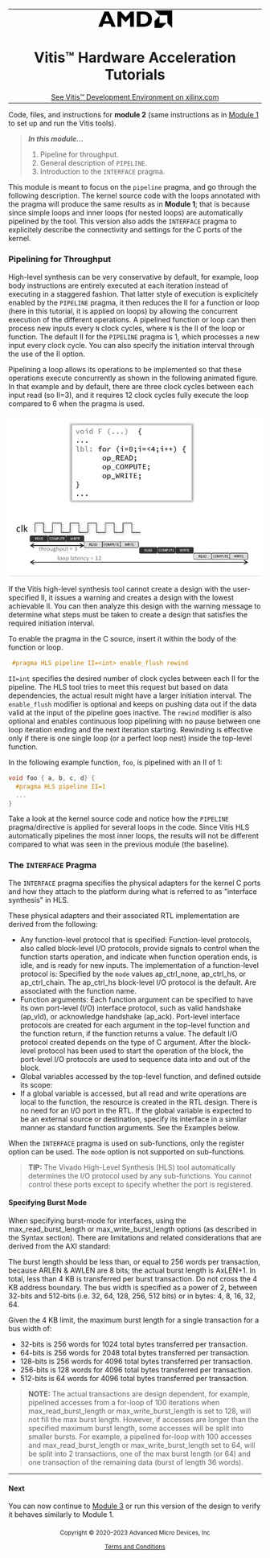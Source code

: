 <table class="sphinxhide" width="100%">
 <tr width="100%">
    <td align="center"><img src="https://raw.githubusercontent.com/Xilinx/Image-Collateral/main/xilinx-logo.png" width="30%"/><h1>Vitis™ Hardware Acceleration Tutorials</h1>
    <a href="https://www.xilinx.com/products/design-tools/vitis.html">See Vitis™ Development Environment on xilinx.com</a>
    </td>
 </tr>
</table>

Code, files, and instructions for **module 2** (same instructions as in [Module 1](../module1_baseline) to set up and run the Vitis tools).

> **_In this module..._**  
>
>1. Pipeline for throughput.
>2. General description of `PIPELINE`.  
>3. Introduction to the `INTERFACE` pragma.

This module is meant to focus on the `pipeline` pragma, and go through the following description.
The kernel source code with the loops annotated with the pragma will produce the same results as in **Module 1**; that is because since simple loops and inner loops (for nested loops) are automatically pipelined by the tool. This version also adds the `INTERFACE` pragma to explicitely describe the connectivity and settings for the C ports of the kernel.

### Pipelining for Throughput

High-level synthesis can be very conservative by default, for example, loop body instructions are entirely executed at each iteration instead of executing in a staggered fashion.  That latter style of execution is explicitely enabled by the `PIPELINE` pragma, it then reduces the II for a function or loop (here in this tutorial, it is applied on loops) by allowing the concurrent execution of the different operations. A pipelined function or loop can then process new inputs every `N` clock cycles, where `N` is the II of the loop or function. The default II for the `PIPELINE` pragma is 1, which processes a new input every clock cycle. You can also specify the initiation interval through the use of the II option.

Pipelining a loop allows its operations to be implemented so that these operations execute concurrently as shown in the following animated figure. In that example and by default, there are three clock cycles between each input read (so II=3), and it requires 12 clock cycles fully execute the loop compared to 6 when the pragma is used.

![Pipeline](../images/anim_pipeline.gif)

If the Vitis high-level synthesis tool cannot create a design with the user-specified II, it issues a warning and creates a design with the lowest achievable II. You can then analyze this design with the warning message to determine what steps must be taken to create a design that satisfies the required initiation interval.

To enable the pragma in the C source, insert it within the body of the function or loop.

```cpp
 #pragma HLS pipeline II=<int> enable_flush rewind
```

`II=int` specifies the desired number of clock cycles between each II for the pipeline. The HLS tool tries to meet this request but based on data dependencies, the actual result might have a larger initiation interval. The `enable_flush` modifier is optional and keeps on pushing data out if the data valid at the input of the pipeline goes inactive. The `rewind` modifier is also optional and enables continuous loop pipelining with no pause between one loop iteration ending and the next iteration starting. Rewinding is effective only if there is one single loop (or a perfect loop nest) inside the top-level function.

In the following example function, `foo`, is pipelined with an II of 1:

```cpp
void foo { a, b, c, d} {
  #pragma HLS pipeline II=1
  ...
}
```

Take a look at the kernel source code and notice how the `PIPELINE` pragma/directive is applied for several loops in the code. Since Vitis HLS automatically pipelines the most inner loops, the results will not be different compared to what was seen in the previous module (the baseline).

### The `INTERFACE` Pragma

The `INTERFACE` pragma specifies the physical adapters for the kernel C ports and how they attach to the platform during what is referred to as "interface synthesis" in HLS.

These physical adapters and their associated RTL implementation are derived from the following:

- Any function-level protocol that is specified: Function-level protocols, also called block-level I/O protocols, provide signals to control when the function starts operation, and indicate when function operation ends, is idle, and is ready for new inputs. The implementation of a function-level protocol is: Specified by the `mode` values ap_ctrl_none, ap_ctrl_hs, or ap_ctrl_chain. The ap_ctrl_hs block-level I/O protocol is the default. Are associated with the function name.
- Function arguments: Each function argument can be specified to have its own port-level (I/O) interface protocol, such as valid handshake (ap_vld), or acknowledge handshake (ap_ack). Port-level interface protocols are created for each argument in the top-level function and the function return, if the function returns a value. The default I/O protocol created depends on the type of C argument. After the block-level protocol has been used to start the operation of the block, the port-level I/O protocols are used to sequence data into and out of the block.
- Global variables accessed by the top-level function, and defined outside its scope:
- If a global variable is accessed, but all read and write operations are local to the function, the resource is created in the RTL design. There is no need for an I/O port in the RTL. If the global variable is expected to be an external source or destination, specify its interface in a similar manner as standard function arguments. See the Examples below.

When the `INTERFACE` pragma is used on sub-functions, only the register option can be used. The `mode` option is not supported on sub-functions.
>**TIP:** The Vivado High-Level Synthesis (HLS) tool automatically determines the I/O protocol used by any sub-functions. You cannot control these ports except to specify whether the port is registered.

#### Specifying Burst Mode

When specifying burst-mode for interfaces, using the max_read_burst_length or max_write_burst_length options (as described in the Syntax section). There are limitations and related considerations that are derived from the AXI standard:

The burst length should be less than, or equal to 256 words per transaction, because ARLEN & AWLEN are 8 bits; the actual burst length is AxLEN+1.
    In total, less than 4 KB is transferred per burst transaction.
    Do not cross the 4 KB address boundary.
    The bus width is specified as a power of 2, between 32-bits and 512-bits (i.e. 32, 64, 128, 256, 512 bits) or in bytes: 4, 8, 16, 32, 64.

Given the 4 KB limit, the maximum burst length for a single transaction for a bus width of:

- 32-bits is 256 words for 1024 total bytes transferred per transaction.
- 64-bits is 256 words for 2048 total bytes transferred per transaction.
- 128-bits is 256 words for 4096 total bytes transferred per transaction.
- 256-bits is 128 words for 4096 total bytes transferred per transaction.
- 512-bits is 64 words for 4096 total bytes transferred per transaction.

> **NOTE:** The actual transactions are design dependent, for example, pipelined accesses from a for-loop of 100 iterations when max_read_burst_length or max_write_burst_length is set to 128, will not fill the max burst length. However, if accesses are longer than the specified maximum burst length, some accesses will be split into smaller bursts. For example, a pipelined for-loop with 100 accesses and max_read_burst_length or max_write_burst_length set to 64, will be split into 2 transactions, one of the max burst length (or 64) and one transaction of the remaining data (burst of length 36 words).

---

#### Next

You can now continue to [Module 3](../module3_datatype/README.md) or run this version of the design to verify it behaves similarly to Module 1.

<p class="sphinxhide" align="center"><sub>Copyright © 2020–2023 Advanced Micro Devices, Inc</sub></p>

<p class="sphinxhide" align="center"><sup><a href="https://www.amd.com/en/corporate/copyright">Terms and Conditions</a></sup></p>
